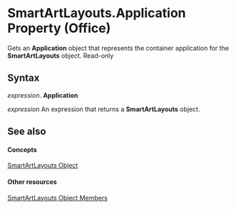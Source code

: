 
# SmartArtLayouts.Application Property (Office)

Gets an  **Application** object that represents the container application for the **SmartArtLayouts** object. Read-only


## Syntax

 _expression_. **Application**

 _expression_ An expression that returns a **SmartArtLayouts** object.


## See also


#### Concepts


[SmartArtLayouts Object](25e33439-fb5e-01d7-1b85-01884a42ba68.md)
#### Other resources


[SmartArtLayouts Object Members](29154639-17b7-7999-a9e1-b16cf9b2ada6.md)
